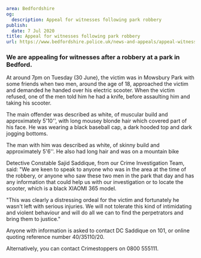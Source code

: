 ```yaml
area: Bedfordshire
og:
  description: Appeal for witnesses following park robbery
publish:
  date: 7 Jul 2020
title: Appeal for witnesses following park robbery
url: https://www.bedfordshire.police.uk/news-and-appeals/appeal-witnesses-park-robbery
```

### We are appealing for witnesses after a robbery at a park in Bedford.

At around 7pm on Tuesday (30 June), the victim was in Mowsbury Park with some friends when two men, around the age of 18, approached the victim and demanded he handed over his electric scooter. When the victim refused, one of the men told him he had a knife, before assaulting him and taking his scooter.

The main offender was described as white, of muscular build and approximately 5'10'', with long mousey blonde hair which covered part of his face. He was wearing a black baseball cap, a dark hooded top and dark jogging bottoms.

The man with him was described as white, of skinny build and approximately 5'6''. He also had long hair and was on a mountain bike

Detective Constable Sajid Saddique, from our Crime Investigation Team, said: "We are keen to speak to anyone who was in the area at the time of the robbery, or anyone who saw these two men in the park that day and has any information that could help us with our investigation or to locate the scooter, which is a black XIAOMI 365 model.

"This was clearly a distressing ordeal for the victim and fortunately he wasn't left with serious injuries. We will not tolerate this kind of intimidating and violent behaviour and will do all we can to find the perpetrators and bring them to justice."

Anyone with information is asked to contact DC Saddique on 101, or online quoting reference number 40/35110/20.

Alternatively, you can contact Crimestoppers on 0800 555111.
